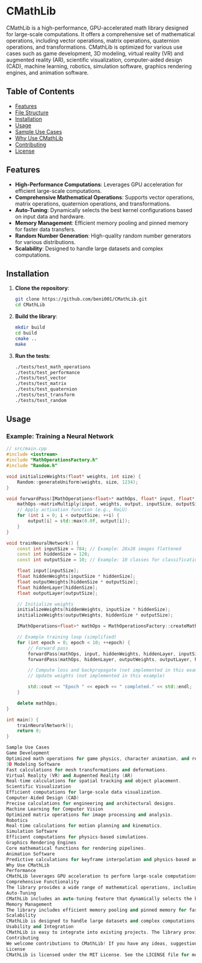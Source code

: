 # CMathLib

CMathLib is a high-performance, GPU-accelerated math library designed for large-scale computations. It offers a comprehensive set of mathematical operations, including vector operations, matrix operations, quaternion operations, and transformations. CMathLib is optimized for various use cases such as game development, 3D modeling, virtual reality (VR) and augmented reality (AR), scientific visualization, computer-aided design (CAD), machine learning, robotics, simulation software, graphics rendering engines, and animation software.

## Table of Contents

- [Features](#features)
- [File Structure](#file-structure)
- [Installation](#installation)
- [Usage](#usage)
- [Sample Use Cases](#sample-use-cases)
- [Why Use CMathLib](#why-use-cmathlib)
- [Contributing](#contributing)
- [License](#license)

## Features

- **High-Performance Computations**: Leverages GPU acceleration for efficient large-scale computations.
- **Comprehensive Mathematical Operations**: Supports vector operations, matrix operations, quaternion operations, and transformations.
- **Auto-Tuning**: Dynamically selects the best kernel configurations based on input data and hardware.
- **Memory Management**: Efficient memory pooling and pinned memory for faster data transfers.
- **Random Number Generation**: High-quality random number generators for various distributions.
- **Scalability**: Designed to handle large datasets and complex computations.


## Installation

1. **Clone the repository**:
    ```sh
    git clone https://github.com/beni001/CMathLib.git
    cd CMathLib
    ```

2. **Build the library**:
    ```sh
    mkdir build
    cd build
    cmake ..
    make
    ```

3. **Run the tests**:
    ```sh
    ./tests/test_math_operations
    ./tests/test_performance
    ./tests/test_vector
    ./tests/test_matrix
    ./tests/test_quaternion
    ./tests/test_transform
    ./tests/test_random
    ```

## Usage

### Example: Training a Neural Network

```cpp
// src/main.cpp
#include <iostream>
#include "MathOperationsFactory.h"
#include "Random.h"

void initializeWeights(float* weights, int size) {
    Random::generateUniform(weights, size, 1234);
}

void forwardPass(IMathOperations<float>* mathOps, float* input, float* weights, float* output, int inputSize, int outputSize) {
    mathOps->matrixMultiply(input, weights, output, inputSize, outputSize);
    // Apply activation function (e.g., ReLU)
    for (int i = 0; i < outputSize; ++i) {
        output[i] = std::max(0.0f, output[i]);
    }
}

void trainNeuralNetwork() {
    const int inputSize = 784; // Example: 28x28 images flattened
    const int hiddenSize = 128;
    const int outputSize = 10; // Example: 10 classes for classification

    float input[inputSize];
    float hiddenWeights[inputSize * hiddenSize];
    float outputWeights[hiddenSize * outputSize];
    float hiddenLayer[hiddenSize];
    float outputLayer[outputSize];

    // Initialize weights
    initializeWeights(hiddenWeights, inputSize * hiddenSize);
    initializeWeights(outputWeights, hiddenSize * outputSize);

    IMathOperations<float>* mathOps = MathOperationsFactory::createMathOperations(ImplementationType::GPU);

    // Example training loop (simplified)
    for (int epoch = 0; epoch < 10; ++epoch) {
        // Forward pass
        forwardPass(mathOps, input, hiddenWeights, hiddenLayer, inputSize, hiddenSize);
        forwardPass(mathOps, hiddenLayer, outputWeights, outputLayer, hiddenSize, outputSize);

        // Compute loss and backpropagate (not implemented in this example)
        // Update weights (not implemented in this example)

        std::cout << "Epoch " << epoch << " completed." << std::endl;
    }

    delete mathOps;
}

int main() {
    trainNeuralNetwork();
    return 0;
}

Sample Use Cases
Game Development
Optimized math operations for game physics, character animation, and rendering.
3D Modeling Software
Fast calculations for mesh transformations and deformations.
Virtual Reality (VR) and Augmented Reality (AR)
Real-time calculations for spatial tracking and object placement.
Scientific Visualization
Efficient computations for large-scale data visualization.
Computer-Aided Design (CAD)
Precise calculations for engineering and architectural designs.
Machine Learning for Computer Vision
Optimized matrix operations for image processing and analysis.
Robotics
Real-time calculations for motion planning and kinematics.
Simulation Software
Efficient computations for physics-based simulations.
Graphics Rendering Engines
Core mathematical functions for rendering pipelines.
Animation Software
Predictive calculations for keyframe interpolation and physics-based animation.
Why Use CMathLib
Performance
CMathLib leverages GPU acceleration to perform large-scale computations efficiently. This makes it ideal for applications that require high computational power, such as training neural networks, real-time simulations, and rendering.
Comprehensive Functionality
The library provides a wide range of mathematical operations, including vector operations, matrix operations, quaternion operations, and transformations. This makes it versatile and suitable for various use cases.
Auto-Tuning
CMathLib includes an auto-tuning feature that dynamically selects the best kernel configurations based on input data and hardware. This ensures optimal performance for different use cases.
Memory Management
The library includes efficient memory pooling and pinned memory for faster data transfers. This reduces memory allocation overhead and improves performance.
Scalability
CMathLib is designed to handle large datasets and complex computations. This makes it suitable for applications that require processing large amounts of data, such as scientific visualization and machine learning.
Usability and Integration
CMathLib is easy to integrate into existing projects. The library provides a simple and intuitive interface for performing mathematical operations. The factory pattern is used to create math operations objects, making it easy to switch between CPU and GPU implementations.
Contributing
We welcome contributions to CMathLib! If you have any ideas, suggestions, or bug reports, please open an issue or submit a pull request on GitHub.
License
CMathLib is licensed under the MIT License. See the LICENSE file for more details.

